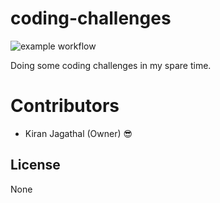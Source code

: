 # coding-challenges

![example workflow](https://github.com/kiranjagz/coding-challenges/actions/workflows/dotnet.yml/badge.svg)

Doing some coding challenges in my spare time.

# Contributors

- Kiran Jagathal (Owner) :sunglasses:

## License

None
